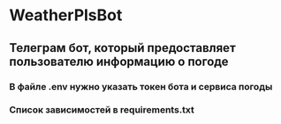 # WeatherPlsBot
## Телеграм бот, который предоставляет пользователю информацию о погоде

### В файле .env нужно  указать токен бота и сервиса погоды
### Список зависимостей в requirements.txt
